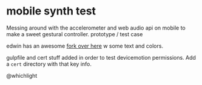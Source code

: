 # mobile synth test

Messing around with the accelerometer and web audio api on mobile to make a
sweet gestural controller. prototype / test case

edwin has an awesome [fork over
here](https://github.com/ehmorris/mobile-synth-test) w some text and colors.


gulpfile and cert stuff added in order to test devicemotion permissions.
Add a `cert` directory with that key info. 

@whichlight
